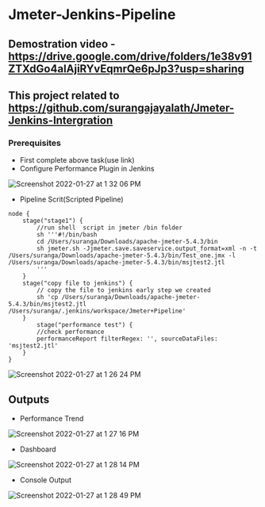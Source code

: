 # Jmeter-Jenkins-Pipeline
## Demostration video - https://drive.google.com/drive/folders/1e38v91ZTXdGo4aIAjiRYvEqmrQe6pJp3?usp=sharing
## This project related to https://github.com/surangajayalath/Jmeter-Jenkins-Intergration

### Prerequisites
* First complete above task(use link)
* Configure Performance Plugin in Jenkins

![Screenshot 2022-01-27 at 1 32 06 PM](https://user-images.githubusercontent.com/56903228/151316374-44c22cf0-5cd9-45a7-8ec6-3d60b3f91cc3.png)


* Pipeline Scrit(Scripted Pipeline)
```
node {
    stage("stage1") {
        //run shell  script in jmeter /bin folder
        sh '''#!/bin/bash
        cd /Users/suranga/Downloads/apache-jmeter-5.4.3/bin
        sh jmeter.sh -Jjmeter.save.saveservice.output_format=xml -n -t /Users/suranga/Downloads/apache-jmeter-5.4.3/bin/Test_one.jmx -l /Users/suranga/Downloads/apache-jmeter-5.4.3/bin/msjtest2.jtl
        '''
    }
    stage("copy file to jenkins") {
        // copy the file to jenkins early step we created
        sh 'cp /Users/suranga/Downloads/apache-jmeter-5.4.3/bin/msjtest2.jtl  /Users/suranga/.jenkins/workspace/Jmeter+Pipeline'
    }
        stage("performance test") {
        //check performance
        performanceReport filterRegex: '', sourceDataFiles: 'msjtest2.jtl'
    }
}
```
![Screenshot 2022-01-27 at 1 26 24 PM](https://user-images.githubusercontent.com/56903228/151315423-57077cd8-537c-4ac8-a3a1-8d54953a0eee.png)

## Outputs

* Performance Trend

![Screenshot 2022-01-27 at 1 27 16 PM](https://user-images.githubusercontent.com/56903228/151315573-73effb05-3d85-4eb7-8ba5-c506146fca5c.png)

* Dashboard

![Screenshot 2022-01-27 at 1 28 14 PM](https://user-images.githubusercontent.com/56903228/151315799-ef404917-2e27-4340-8d28-237e856237b6.png)

* Console Output

![Screenshot 2022-01-27 at 1 28 49 PM](https://user-images.githubusercontent.com/56903228/151315874-d77059bc-7865-4311-89af-3e15bf82eed8.png)

